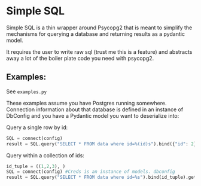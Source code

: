 # Simple SQL

Simple SQL is a thin wrapper around Psycopg2 that is meant to simplify the mechanisms for querying a database and 
returning results as a pydantic model. 

It requires the user to write raw sql (trust me this is a feature) and abstracts away a lot of the 
boiler plate code you need with psycopg2.

## Examples:
See `examples.py`

These examples assume you have Postgres running somewhere. Connection information about that database is defined in an
instance of DbConfig and you have a Pydantic model you want to deserialize into:

Query a single row by id:
```python
SQL = connect(config)
result = SQL.query("SELECT * FROM data where id=%(id)s").bind({"id": 2}).get_single(PydanticModel)
```

Query within a collection of ids:
```python
id_tuple = ((1,2,3), )
SQL = connect(config) #Creds is an instance of models. dbconfig
result = SQL.query("SELECT * FROM data where id=%s").bind(id_tuple).get_list(PydanticModel) 
```